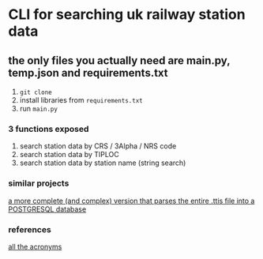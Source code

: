 # CLI for searching uk railway station data

## the only files you actually need are main.py, temp.json and requirements.txt

1. `git clone`
2. install libraries from `requirements.txt`
3. run `main.py`

### 3 functions exposed

1. search station data by CRS / 3Alpha / NRS code
2. search station data by TIPLOC
3. search station data by station name (string search)

### similar projects

[a more complete (and complex) version that parses the entire .ttis file into a POSTGRESQL database](https://github.com/jhumphry/ukraildata_etl)

### references

[all the acronyms](http://www.railwaycodes.org.uk/crs/CRS0.shtm)
